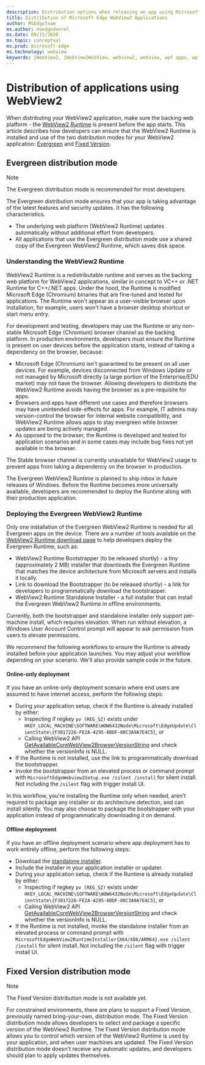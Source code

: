 ```yaml
---
description: Distribution options when releasing an app using Microsoft Edge WebView2
title: Distribution of Microsoft Edge WebView2 Applications
author: MSEdgeTeam
ms.author: msedgedevrel
ms.date: 09/15/2020
ms.topic: conceptual
ms.prod: microsoft-edge
ms.technology: webview
keywords: IWebView2, IWebView2WebView, webview2, webview, wpf apps, wpf, edge, ICoreWebView2, ICoreWebView2Host, browser control, edge html
---
```


# Distribution of applications using WebView2  

When distributing your WebView2 application, make sure the backing web platform - the [WebView2 Runtime](#understanding-the-webview2-runtime) is present before the app starts. This article describes how developers can ensure that the WebView2 Runtime is installed and use of the two distribution modes for your WebView2 application:  [Evergreen](#evergreen-distribution-mode) and [Fixed Version](#fixed-version-distribution-mode).  

## Evergreen distribution mode  

> [!NOTE]
> The Evergreen distribution mode is recommended for most developers.  

The Evergreen distribution mode ensures that your app is taking advantage of the latest features and security updates.  It has the following characteristics.  

*   The underlying web platform (WebView2 Runtime) updates automatically without additional effort from developers.  
*   All applications that use the Evergreen distribution mode use a shared copy of the Evergreen WebView2 Runtime, which saves disk space.  

### Understanding the WebView2 Runtime  

WebView2 Runtime is a redistributable runtime and serves as the backing web platform for WebView2 applications, similar in concept to VC++ or .NET Runtime for C++/.NET apps. Under the hood, the Runtime is modified Microsoft Edge (Chromium) binaries that are fine-tuned and tested for applications. The Runtime won't appear as a user-visible browser upon installation, for example, users won't have a browser desktop shortcut or start menu entry.

For development and testing, developers may use the Runtime or any non-stable Microsoft Edge (Chromium) browser channel as the backing platform. In production environments, developers must ensure the Runtime is present on user devices before the application starts, instead of taking a dependency on the browser, because:

* Microsoft Edge (Chromium) isn't guaranteed to be present on all user devices. For example, devices disconnected from Windows Update or not managed by Microsoft directly (a large portion of the Enterprise/EDU market) may not have the browser. Allowing developers to distribute the WebView2 Runtime avoids having the browser as a pre-requisite for apps.
* Browsers and apps have different use cases and therefore browsers may have unintended side-effects for apps. For example, IT admins may version-control the browser for internal website compatibility, and WebView2 Runtime allows apps to stay evergreen while browser updates are being actively managed.
* As opposed to the browser, the Runtime is developed and tested for application scenarios and in some cases may include bug fixes not yet available in the browser.

The Stable browser channel is currently unavailable for WebView2 usage to prevent apps from taking a dependency on the browser in production.

The Evergreen WebView2 Runtime is planned to ship inbox in future releases of Windows. Before the Runtime becomes more universally available, developers are recommended to deploy the Runtime along with their production application.

### Deploying the Evergreen WebView2 Runtime

Only one installation of the Evergreen WebView2 Runtime is needed for all Evergreen apps on the device. There are a number of tools available on the [WebView2 Runtime download page][Webview2Installer] to help developers deploy the Evergreen Runtime, such as:

* WebView2 Runtime Bootstrapper (to be released shortly) - a tiny (approximately 2 MB) installer that downloads the Evergreen Runtime that matches the device architecture from Microsoft servers and installs it locally.
* Link to download the Bootstrapper (to be released shortly) - a link for developers to programmatically download the bootstrapper.
* WebView2 Runtime Standalone Installer - a full installer that can install the Evergreen WebView2 Runtime in offline environments.

Currently, both the bootstrapper and standalone installer only support per-machine install, which requires elevation. When run without elevation, a Windows User Account Control prompt will appear to ask permission from users to elevate permissions.

We recommend the following workflows to ensure the Runtime is already installed before your application launches. You may adjust your workflow depending on your scenario. We'll also provide sample code in the future.

#### Online-only deployment

If you have an online-only deployment scenario where end users are assumed to have internet access, perform the following steps:

* During your application setup, check if the Runtime is already installed by either:
    * Inspecting if regkey `pv (REG_SZ)` exists under `HKEY_LOCAL_MACHINE\SOFTWARE\WOW6432Node\Microsoft\EdgeUpdate\ClientState\{F3017226-FE2A-4295-8BDF-00C3A9A7E4C5}`, or
    * Calling WebView2 API [GetAvailableCoreWebView2BrowserVersionString](../reference/win32/0-9-622/webview2-idl.md#getavailablecorewebview2browserversionstring) and check whether the versionInfo is NULL.
* If the Runtime is not installed, use the link to programmatically download the bootstrapper.
* Invoke the bootstrapper from an elevated process or command prompt with `MicrosoftEdgeWebview2Setup.exe /silent /install` for silent install. Not including the `/silent` flag with trigger install UI.

In this workflow, you're installing the Runtime only when needed, aren't required to package any installer or do architecture detection, and can install silently. You may also choose to package the bootstrapper with your application instead of programmatically downloading it on demand.

#### Offline deployment

If you have an offline deployment scenario where app deployment has to work entirely offline, perform the following steps:

* Download the [standalone installer][Webview2Installer].
* Include the installer in your application installer or updater.  
* During your application setup, check if the Runtime is already installed by either:
    * Inspecting if regkey `pv (REG_SZ)` exists under `HKEY_LOCAL_MACHINE\SOFTWARE\WOW6432Node\Microsoft\EdgeUpdate\ClientState\{F3017226-FE2A-4295-8BDF-00C3A9A7E4C5}`, or
    * Calling WebView2 API [GetAvailableCoreWebView2BrowserVersionString](../reference/win32/0-9-622/webview2-idl.md#getavailablecorewebview2browserversionstring) and check whether the versionInfo is NULL.
* If the Runtime is not installed, invoke the standalone installer from an elevated process or command prompt with `MicrosoftEdgeWebView2RuntimeInstaller{X64/X86/ARM64}.exe /silent /install` for silent install. Not including the `/silent` flag with trigger install UI.

## Fixed Version distribution mode  

> [!NOTE]
> The Fixed Version distribution mode is not available yet.  

For constrained environments, there are plans to support a Fixed Version, previously named bring-your-own, distribution mode. The Fixed Version distribution mode allows developers to select and package a specific version of the WebView2 Runtime. The Fixed Version distribution mode allows you to control which version of the WebView2 Runtime is used by your application, and when user machines are updated. The Fixed Version distribution mode doesn't receive any automatic updates, and developers should plan to apply updates themselves.  


<!-- links -->  

[ConceptsVersioning]: ./versioning.md "Understanding browser versions and WebView2 | Microsoft Docs"  

[ReferenceWin3209622WebviewIdl]: ../reference/win32/0-9-622/webview2-idl.md  "Globals | Microsoft Docs"  

[Webview2Installer]: https://developer.microsoft.com/microsoft-edge/webview2 "WebView2 Installer"  
